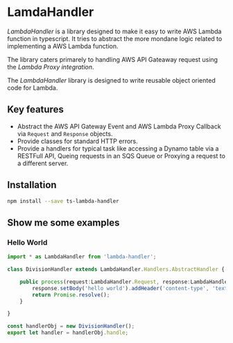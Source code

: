 # LamdaHandler

_LambdaHandler_ is a library designed to make it easy to write AWS Lambda function in typescript. It tries to abstract the more mondane logic related to implementing a AWS Lambda function.

The library caters primarely to handling AWS API Gateaway request using the _Lambda Proxy integration_.

The _LambdaHandler_ library is designed to write reusable object oriented code for Lambda.

## Key features
* Abstract the AWS API Gateway Event and AWS Lambda Proxy Callback via `Request` and `Response` objects.
* Provide classes for standard HTTP errors.
* Provide a handlers for typical task like accessing a Dynamo table via a RESTFull API, Queing requests in an SQS Queue or Proxying a request to a different server.


## Installation
```bash
npm install --save ts-lambda-handler
```

## Show me some examples

### Hello World
```typescript
import * as LambdaHandler from 'lambda-handler';

class DivisionHandler extends LambdaHandler.Handlers.AbstractHandler {

    public process(request:LambdaHandler.Request, response:LambdaHandler.Response): Promise<void> {
        response.setBody('hello world').addHeader('content-type', 'text/plain').send();
        return Promise.resolve();
    }

}

const handlerObj = new DivisionHandler();
export let handler = handlerObj.handle;
